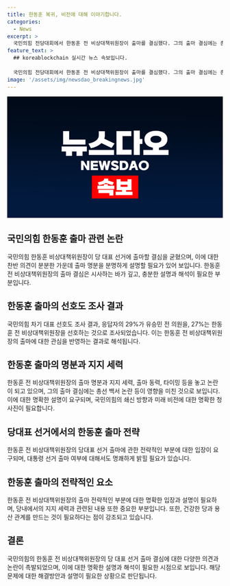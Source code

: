 ```yaml
---
title: 한동훈 복귀, 비전에 대해 이야기합니다.
categories:
  - News
excerpt: >
  국민의힘 전당대회에서 한동훈 전 비상대책위원장이 출마를 결심했다. 그의 출마 결심에는 총선 백서 논란과 당 내외적 상황이 영향을 미쳤다. 그러나 출마 명분이 약하다는 지적이 나오고 있으며, 출마를 위해선 출마 명분, 지원 세력, 출마 동력, 타이밍 등이 필요하다는 의견이 나온다. 이에 추가로 국민의힘과 용산 간의 관계 설정, 대통령 선거 출마 여부 및 당대표 출마에 대한 입장을 분명히 해야 한다는 지적이 제기되고 있다. 이러한 상황에서 한동훈의 당 대표 출마는 전례가 없는 상황으로, 그의 정치 인생을 좌우할 가능성이 크다.
feature_text: >
  ## koreablockchain 실시간 뉴스 속보입니다.

  국민의힘 전당대회에서 한동훈 전 비상대책위원장이 출마를 결심했다. 그의 출마 결심에는 총선 백서 논란과 당 내외적 상황이 영향을 미쳤다. 그러나 출마 명분이 약하다는 지적이 나오고 있으며, 출마를 위해선 출마 명분, 지원 세력, 출마 동력, 타이밍 등이 필요하다는 의견이 나온다. 이에 추가로 국민의힘과 용산 간의 관계 설정, 대통령 선거 출마 여부 및 당대표 출마에 대한 입장을 분명히 해야 한다는 지적이 제기되고 있다. 이러한 상황에서 한동훈의 당 대표 출마는 전례가 없는 상황으로, 그의 정치 인생을 좌우할 가능성이 크다.
image: '/assets/img/newsdao_breakingnews.jpg'
---
```


<p><img src="/assets/img/newsdao_breakingnews.jpg" alt="koreablockchain 속보" /></p>

<h2 data-ke-size="size26">국민의힘 한동훈 출마 관련 논란</h2>

<p data-ke-size="size16">국민의힘 한동훈 비상대책위원장이 당 대표 선거에 출마할 결심을 굳혔으며, 이에 대한 찬반 의견이 분분한 가운데 출마 명분을 분명하게 설명할 필요가 있어 보입니다. 한동훈 전 비상대책위원장의 출마 결심은 시사하는 바가 깊고, 충분한 설명과 해석이 필요한 부분입니다. </p>

<h2 data-ke-size="size24">한동훈 출마의 선호도 조사 결과</h2>

<p data-ke-size="size16">국민의힘 차기 대표 선호도 조사 결과, 응답자의 29%가 유승민 전 의원을, 27%는 한동훈 전 비상대책위원장을 선호하는 것으로 조사되었습니다. 이는 한동훈 전 비상대책위원장의 출마에 대한 관심을 반영하는 결과로 해석됩니다.</p>

<h2 data-ke-size="size24">한동훈 출마의 명분과 지지 세력</h2>

<p data-ke-size="size16">한동훈 전 비상대책위원장의 출마 명분과 지지 세력, 출마 동력, 타이밍 등을 놓고 논란이 되고 있으며, 그의 출마 결심에는 총선 백서 논란 등이 영향을 미친 것으로 보입니다. 이에 대한 명확한 설명이 요구되며, 국민의힘의 쇄신 방향과 미래 비전에 대한 명확한 청사진이 필요합니다. </p>

<h2 data-ke-size="size24">당대표 선거에서의 한동훈 출마 전략</h2>

<p data-ke-size="size16">한동훈 전 비상대책위원장의 당대표 선거 출마에 관한 전략적인 부분에 대한 입장이 요구되며, 대통령 선거 출마 여부에 대해서도 명쾌하게 밝힐 필요가 있습니다.</p>

<h2 data-ke-size="size24">한동훈 출마의 전략적인 요소</h2>

<p data-ke-size="size16">한동훈 전 비상대책위원장의 출마 전략적인 부분에 대한 명확한 입장과 설명이 필요하며, 당내에서의 지지 세력과 관련된 내용 또한 중요한 부분입니다. 또한, 건강한 당과 용산 관계를 만드는 것이 필요하다는 점이 강조되고 있습니다.</p>

<h2 data-ke-size="size24">결론</h2>

<p data-ke-size="size16">국민의힘의 한동훈 전 비상대책위원장의 당 대표 선거 출마 결심에 대한 다양한 의견과 논란이 촉발되었으며, 이에 대한 명확한 설명과 해석이 필요한 시점으로 보입니다. 해당 문제에 대한 해결방안과 설명이 필요한 상황으로 판단됩니다.</p>

